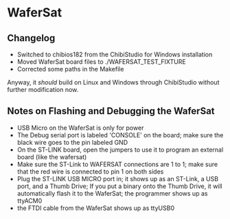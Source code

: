# WaferSat

## Changelog 
* Switched to chibios182 from the ChibiStudio for Windows installation
* Moved WaferSat board files to ./WAFERSAT\_TEST\_FIXTURE 
* Corrected some paths in the Makefile

Anyway, it *should* build on Linux and Windows through ChibiStudio without further modification now.

## Notes on Flashing and Debugging the WaferSat
* USB Micro on the WaferSat is only for power
* The Debug serial port is labeled 'CONSOLE' on the board; make sure the black wire goes to the pin labeled GND
* On the ST-LINK board, open the jumpers to use it to program an external board (like the wafersat)
* Make sure the ST-Link to WAFERSAT connections are 1 to 1; make sure that the red wire is connected to pin 1 on both sides
* Plug the ST-LINK USB MICRO port in; it shows up as an ST-Link, a USB port, and a Thumb Drive; If you put a binary onto the Thumb Drive, it will automatically flash it to the WaferSat; the programmer shows up as ttyACM0
* the FTDI cable from the WaferSat shows up as ttyUSB0 
